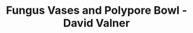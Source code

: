 ---
title: Fungus Vases and Polypore Bowl - David Valner
layout: entry
presentation: side-by-side
object:
  - id: ptl-24650-59-63-64
order: 461
menu: false
---